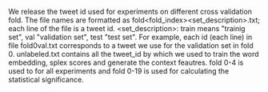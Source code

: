 We release the tweet id used for experiments on different cross validation fold.
The file names are formatted as fold<fold_index><set_description>.txt; each line of the file is a tweet id.
<set_description>: train means "trainig set", val "validation set", test "test set".
For example, each id (each line) in file fold0val.txt corresponds to a tweet we use for the validation set in fold 0.
unlabeled.txt contains all the tweet_id by which we used to train the word embedding, splex scores and generate the context feautres.
fold 0-4 is used to for all experiments and fold 0-19 is used for calculating the statistical significance. 
